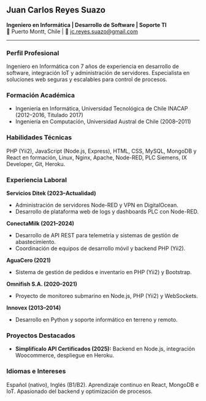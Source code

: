 ## Juan Carlos Reyes Suazo  
**Ingeniero en Informática | Desarrollo de Software | Soporte TI**  
📍 Puerto Montt, Chile | 📧 jc.reyes.suazo@gmail.com  

---

### Perfil Profesional  
Ingeniero en Informática con 7 años de experiencia en desarrollo de software, integración IoT y administración de servidores. Especialista en soluciones web seguras y escalables para control de procesos.

### Formación Académica  
- Ingeniería en Informática, Universidad Tecnológica de Chile INACAP (2012–2016, Titulado 2017)  
- Ingeniería en Computación, Universidad Austral de Chile (2008–2011)  

### Habilidades Técnicas  
PHP (Yii2), JavaScript (Node.js, Express), HTML, CSS, MySQL, MongoDB y React en formación, Linux, Nginx, Apache, Node-RED, PLC Siemens, IX Developer, Git, Heroku.

### Experiencia Laboral  
**Servicios Ditek (2023–Actualidad)**  
- Administración de servidores Node-RED y VPN en DigitalOcean.  
- Desarrollo de plataforma web de logs y dashboards PLC con Node-RED.  

**ConectaMilk (2021–2024)**  
- Desarrollo de API REST para telemetría y sistemas de gestión de abastecimiento.  
- Coordinación de equipos de desarrollo móvil y backend PHP (Yii2).  

**AguaCero (2021)**  
- Sistema de gestión de pedidos e inventario en PHP (Yii2) y Bootstrap.  

**Omnifish S.A. (2020–2021)**  
- Proyecto de monitoreo submarino en Node.js, PHP (Yii2) y WebSockets.  

**Innovex (2013–2014)**  
- Desarrollo en Python y soporte informático en terreno y remoto.  

### Proyectos Destacados  
- **Simplifícalo API Certificados (2025):** Backend en Node.js, integración Woocommerce, despliegue en Heroku.  

### Idiomas e Intereses  
Español (nativo), Inglés (B1/B2). Aprendizaje continuo en React, MongoDB e IoT. Apasionado del backend y optimización de procesos.
